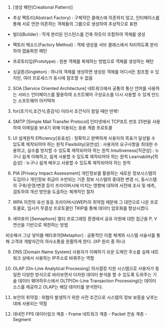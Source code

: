 1.  [생성 패턴(Creational Pattern)]

- 추상 팩토리(Abstract Factory) : 구체적인 클래스에 의존하지 않고, 인터페이스를 통해 서로 연관·의존하는 객체들의 그룹으로 생성하여 추상적​으로 표현

- 빌더(Builder) : 작게 분리된 인스턴스를 건축 하듯이 조합하여 객체를 생성

- 팩토리 메소드(Factory Method) : 객체 생성을 서브 클래스에서 처리하도록 분리하여 캡슐화한 패턴

- 프로토타입(Prototype) : 원본 객체를 복제하는 방법으로 객체를 생성하는 패턴

- 싱글톤(Singleton) : 하나의 객체를 생성하면 생성된 객체를 어디서든 참조할 수 있지만, 여러 프로세스가 동시에 참조할 수 없음

2. SOA [Service Oriented Architecture]
네트워크에서 공통의 통신 언어를 사용하는 서비스 인터페이스를 활용하여 소프트웨어 구성요소를 다시 사용할 수 있게 만드는 소프트웨어 아키텍쳐

3. for(초기식;조건식;증감식) 이라서 조건식이 참일 때만 반복!

4. SMTP [Simple Mail Transfer Protocol]
인터넷에서 TCP포트 번호 25번을 사용하여 이메일을 보내기 위해 이용되는 응용 계층 프로토콜

5. UI 설계원칙 
Efficiency[유효성] : 정확하고 완벽하게 사용자의 목표가 달성될 수 있도록 제작되어야 하는 원칙
Flexibility[유연성] : 사용자의 요구사항을 최대한 수용하고, 실수를 방지할 수 있도록 제작되어야 하는 원칙
Intuitiveness[직관성] : 누구나 쉽게 이해하고, 쉽게 사용할 수 있도록 제작되어야 하는 원칙
Learnability[학습성] : 누구나 쉽게 배우고 사용할 수 있도록 제작되어야 하는 원칙

6. PIA [Privacy Impact Assessment]
개인정보를 활용하는 새로운 정보시스템의 도입이나 개인정보 취급이 수반되는 기존 정보 시스템의 중대한 변경 시, 동시스템의 구축/운영/변경 등이 
프라이버시에 미치는 영향에 대하여 사전에 조사 및 예측, 검토하여 개선 방안을 도출하는 체계적인 절차

7. WPA
이전의 유선 동등 프라이버시(WEP)의 취약점 때문에 그 대안으로 나온 프로토콜로, 임시키 무결성 프로토콜인 TKIP를 통해 데이터 암호화를 향상시켰다.

8. 세마포어 [Semaphore]
멀티 프로그래밍 환경에서 공유 자원에 대한 접근을 P, V연산을 기반으로 제한하는 방법

비슷해서 그냥 넣어봄
메타포어[Metaphor] : 공통적인 이름 체계와 시스템 서술서를 통해 고객과 개발자간의 의사소통을 원활하게 한다. (XP 원리 중 하나)

9. DNS [Domain Name System]
사용자가 이해하기 쉬운 도메인 주소를 실제 네트워크 상에서 사용하는 IP주소로 바꿔주는 역할

10. OLAP [On-Line Analytical Processing]
의사결정 지원 시스템으로 사용자가 동일한 다양한 방식으로 바라보면서 다차원 데이터 분석을 할 수 있도록 도와주는 기술
데이터 웨어하우스에서 OLTP(On-Line Transaction Processing)는 데이터 소스를 제공하고 OLAP는 해당 데이터를 분석한다.

11. 보안의 취약점 : 위협이 발생하기 위한 사전 조건으로 시스템의 정보 보증을 낮추는 데에 사용되는 약점 

12. 데네전 FPS
데이터링크 계층 - Frame
네트워크 계층 - Packet
전송 계층 - Segment